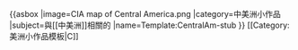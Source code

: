 {{asbox
|image=CIA map of Central America.png
|category=中美洲小作品
|subject=與[[中美洲]]相關的
|name=Template:CentralAm-stub
}}<noinclude>
[[Category:美洲小作品模板|C]]
</noinclude>